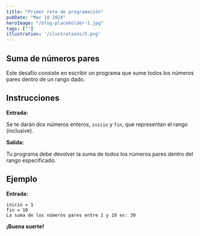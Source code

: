 ```yaml
---
title: "Primer reto de programación"
pubDate: "Mar 18 2024"
heroImage: "/blog-placeholder-1.jpg"
tags: [""]
illustration: '/ilustrations/5.png'
---
```


## Suma de números pares

Este desafío consiste en escribir un programa que sume todos los números pares dentro de un rango dado.

## Instrucciones

**Entrada:**

Se te darán dos números enteros, `inicio` y `fin`, que representan el rango (inclusive).

**Salida:**

Tu programa debe devolver la suma de todos los números pares dentro del rango especificado.

## Ejemplo

**Entrada:**

```plaintext
inicio = 1
fin = 10
La suma de los números pares entre 1 y 10 es: 30
```

**¡Buena suerte!** 